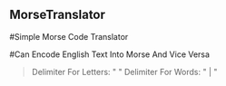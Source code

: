 ## MorseTranslator

#Simple Morse Code Translator

#Can Encode English Text Into Morse And Vice Versa

> Delimiter For Letters: " "
> Delimiter For Words: " | " 
